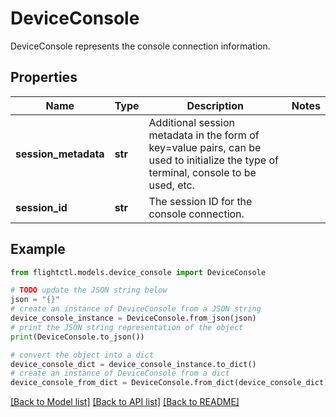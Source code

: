 # DeviceConsole

DeviceConsole represents the console connection information.

## Properties

Name | Type | Description | Notes
------------ | ------------- | ------------- | -------------
**session_metadata** | **str** | Additional session metadata in the form of key&#x3D;value pairs, can be used to initialize the type of terminal, console to be used, etc. | 
**session_id** | **str** | The session ID for the console connection. | 

## Example

```python
from flightctl.models.device_console import DeviceConsole

# TODO update the JSON string below
json = "{}"
# create an instance of DeviceConsole from a JSON string
device_console_instance = DeviceConsole.from_json(json)
# print the JSON string representation of the object
print(DeviceConsole.to_json())

# convert the object into a dict
device_console_dict = device_console_instance.to_dict()
# create an instance of DeviceConsole from a dict
device_console_from_dict = DeviceConsole.from_dict(device_console_dict)
```
[[Back to Model list]](../README.md#documentation-for-models) [[Back to API list]](../README.md#documentation-for-api-endpoints) [[Back to README]](../README.md)


